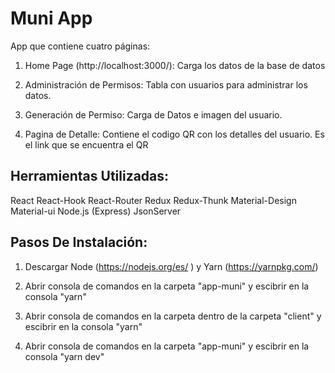 # Muni App

App que contiene cuatro páginas:

1) Home Page (http://localhost:3000/): Carga los datos de la base de datos 

2) Administración de Permisos: Tabla con usuarios para administrar los datos.

3) Generación de Permiso: Carga de Datos e imagen del usuario.

4) Pagina de Detalle: Contiene el codigo QR con los detalles del usuario. Es el link que se encuentra el QR

## Herramientas Utilizadas:

React React-Hook React-Router Redux Redux-Thunk Material-Design Material-ui
Node.js (Express) JsonServer

## Pasos De Instalación: 

1) Descargar Node (https://nodejs.org/es/ ) y Yarn (https://yarnpkg.com/)

2) Abrir consola de comandos en la carpeta "app-muni" y escibrir en la consola "yarn"

3) Abrir consola de comandos en la carpeta dentro de la carpeta "client" y escibrir en la consola "yarn"

4) Abrir consola de comandos en la carpeta "app-muni" y escibrir en la consola "yarn dev" 
